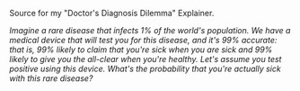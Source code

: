 Source for my "Doctor's Diagnosis Dilemma" Explainer.

_Imagine a rare disease that infects 1% of the world's population. We have a medical device that will test you for this disease, and it's 99% accurate: that is, 99% likely to claim that you're sick when you are sick and 99% likely to give you the all-clear when you're healthy. Let's assume you test positive using this device. What's the probability that you're actually sick with this rare disease?_
